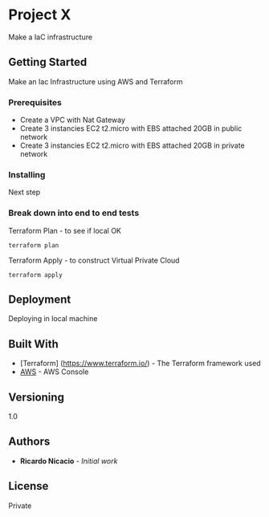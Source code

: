 # Project X

Make a IaC infrastructure

## Getting Started

Make an Iac Infrastructure using AWS and Terraform

### Prerequisites

- Create a VPC with Nat Gateway
- Create 3 instancies EC2 t2.micro with EBS attached 20GB in public network
- Create 3 instancies EC2 t2.micro with EBS attached 20GB in private network

### Installing

Next step

### Break down into end to end tests

Terraform Plan - to see if local OK

`terraform plan`

Terraform Apply - to construct Virtual Private Cloud

`terraform apply`

## Deployment

Deploying in local machine

## Built With

* [Terraform] (https://www.terraform.io/) - The Terraform framework used
* [AWS](https://aws.amazon.com/) - AWS Console

## Versioning

1.0

## Authors

* **Ricardo Nicacio** - *Initial work*

## License

Private